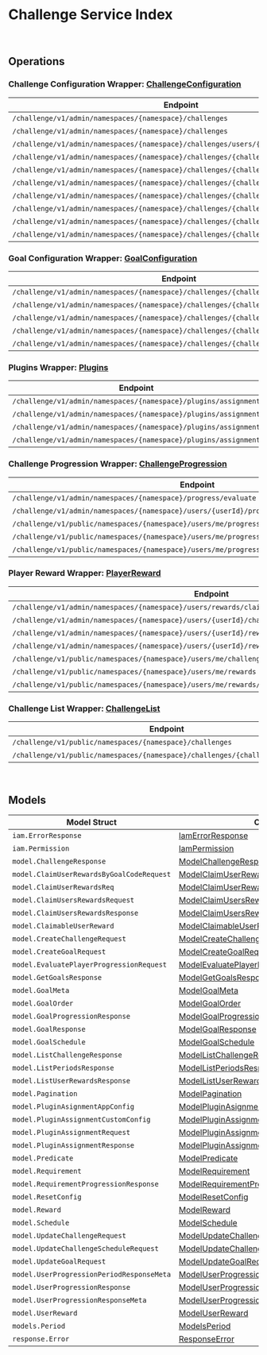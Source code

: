 [//]: # (Code generated. DO NOT EDIT.)

# Challenge Service Index

&nbsp;

## Operations

### Challenge Configuration Wrapper:  [ChallengeConfiguration](../../challenge-sdk/pkg/wrapper_challengeConfiguration.go)
| Endpoint | Method | ID | Class | Wrapper | Example |
|---|---|---|---|---|---|
| `/challenge/v1/admin/namespaces/{namespace}/challenges` | GET | AdminGetChallengesShort | [AdminGetChallengesShort](../../challenge-sdk/pkg/challengeclient/challenge_configuration/challenge_configuration_client.go) | [AdminGetChallengesShort](../../challenge-sdk/pkg/wrapper_challengeConfiguration.go) | [AdminGetChallengesShort](../../samples/cli/cmd/challenge/challengeConfiguration/adminGetChallenges.go) |
| `/challenge/v1/admin/namespaces/{namespace}/challenges` | POST | AdminCreateChallengeShort | [AdminCreateChallengeShort](../../challenge-sdk/pkg/challengeclient/challenge_configuration/challenge_configuration_client.go) | [AdminCreateChallengeShort](../../challenge-sdk/pkg/wrapper_challengeConfiguration.go) | [AdminCreateChallengeShort](../../samples/cli/cmd/challenge/challengeConfiguration/adminCreateChallenge.go) |
| `/challenge/v1/admin/namespaces/{namespace}/challenges/users/{userId}` | GET | AdminGetActiveChallengesShort | [AdminGetActiveChallengesShort](../../challenge-sdk/pkg/challengeclient/challenge_configuration/challenge_configuration_client.go) | [AdminGetActiveChallengesShort](../../challenge-sdk/pkg/wrapper_challengeConfiguration.go) | [AdminGetActiveChallengesShort](../../samples/cli/cmd/challenge/challengeConfiguration/adminGetActiveChallenges.go) |
| `/challenge/v1/admin/namespaces/{namespace}/challenges/{challengeCode}` | GET | AdminGetChallengeShort | [AdminGetChallengeShort](../../challenge-sdk/pkg/challengeclient/challenge_configuration/challenge_configuration_client.go) | [AdminGetChallengeShort](../../challenge-sdk/pkg/wrapper_challengeConfiguration.go) | [AdminGetChallengeShort](../../samples/cli/cmd/challenge/challengeConfiguration/adminGetChallenge.go) |
| `/challenge/v1/admin/namespaces/{namespace}/challenges/{challengeCode}` | PUT | AdminUpdateChallengeShort | [AdminUpdateChallengeShort](../../challenge-sdk/pkg/challengeclient/challenge_configuration/challenge_configuration_client.go) | [AdminUpdateChallengeShort](../../challenge-sdk/pkg/wrapper_challengeConfiguration.go) | [AdminUpdateChallengeShort](../../samples/cli/cmd/challenge/challengeConfiguration/adminUpdateChallenge.go) |
| `/challenge/v1/admin/namespaces/{namespace}/challenges/{challengeCode}` | DELETE | AdminDeleteChallengeShort | [AdminDeleteChallengeShort](../../challenge-sdk/pkg/challengeclient/challenge_configuration/challenge_configuration_client.go) | [AdminDeleteChallengeShort](../../challenge-sdk/pkg/wrapper_challengeConfiguration.go) | [AdminDeleteChallengeShort](../../samples/cli/cmd/challenge/challengeConfiguration/adminDeleteChallenge.go) |
| `/challenge/v1/admin/namespaces/{namespace}/challenges/{challengeCode}/periods` | GET | AdminGetPeriodsShort | [AdminGetPeriodsShort](../../challenge-sdk/pkg/challengeclient/challenge_configuration/challenge_configuration_client.go) | [AdminGetPeriodsShort](../../challenge-sdk/pkg/wrapper_challengeConfiguration.go) | [AdminGetPeriodsShort](../../samples/cli/cmd/challenge/challengeConfiguration/adminGetPeriods.go) |
| `/challenge/v1/admin/namespaces/{namespace}/challenges/{challengeCode}/randomize` | POST | AdminRandomizeChallengeShort | [AdminRandomizeChallengeShort](../../challenge-sdk/pkg/challengeclient/challenge_configuration/challenge_configuration_client.go) | [AdminRandomizeChallengeShort](../../challenge-sdk/pkg/wrapper_challengeConfiguration.go) | [AdminRandomizeChallengeShort](../../samples/cli/cmd/challenge/challengeConfiguration/adminRandomizeChallenge.go) |
| `/challenge/v1/admin/namespaces/{namespace}/challenges/{challengeCode}/tied` | DELETE | AdminDeleteTiedChallengeShort | [AdminDeleteTiedChallengeShort](../../challenge-sdk/pkg/challengeclient/challenge_configuration/challenge_configuration_client.go) | [AdminDeleteTiedChallengeShort](../../challenge-sdk/pkg/wrapper_challengeConfiguration.go) | [AdminDeleteTiedChallengeShort](../../samples/cli/cmd/challenge/challengeConfiguration/adminDeleteTiedChallenge.go) |
| `/challenge/v1/admin/namespaces/{namespace}/challenges/{challengeCode}/tied/schedule` | PUT | AdminUpdateTiedChallengeScheduleShort | [AdminUpdateTiedChallengeScheduleShort](../../challenge-sdk/pkg/challengeclient/challenge_configuration/challenge_configuration_client.go) | [AdminUpdateTiedChallengeScheduleShort](../../challenge-sdk/pkg/wrapper_challengeConfiguration.go) | [AdminUpdateTiedChallengeScheduleShort](../../samples/cli/cmd/challenge/challengeConfiguration/adminUpdateTiedChallengeSchedule.go) |

### Goal Configuration Wrapper:  [GoalConfiguration](../../challenge-sdk/pkg/wrapper_goalConfiguration.go)
| Endpoint | Method | ID | Class | Wrapper | Example |
|---|---|---|---|---|---|
| `/challenge/v1/admin/namespaces/{namespace}/challenges/{challengeCode}/goals` | GET | AdminGetGoalsShort | [AdminGetGoalsShort](../../challenge-sdk/pkg/challengeclient/goal_configuration/goal_configuration_client.go) | [AdminGetGoalsShort](../../challenge-sdk/pkg/wrapper_goalConfiguration.go) | [AdminGetGoalsShort](../../samples/cli/cmd/challenge/goalConfiguration/adminGetGoals.go) |
| `/challenge/v1/admin/namespaces/{namespace}/challenges/{challengeCode}/goals` | POST | AdminCreateGoalShort | [AdminCreateGoalShort](../../challenge-sdk/pkg/challengeclient/goal_configuration/goal_configuration_client.go) | [AdminCreateGoalShort](../../challenge-sdk/pkg/wrapper_goalConfiguration.go) | [AdminCreateGoalShort](../../samples/cli/cmd/challenge/goalConfiguration/adminCreateGoal.go) |
| `/challenge/v1/admin/namespaces/{namespace}/challenges/{challengeCode}/goals/{code}` | GET | AdminGetGoalShort | [AdminGetGoalShort](../../challenge-sdk/pkg/challengeclient/goal_configuration/goal_configuration_client.go) | [AdminGetGoalShort](../../challenge-sdk/pkg/wrapper_goalConfiguration.go) | [AdminGetGoalShort](../../samples/cli/cmd/challenge/goalConfiguration/adminGetGoal.go) |
| `/challenge/v1/admin/namespaces/{namespace}/challenges/{challengeCode}/goals/{code}` | PUT | AdminUpdateGoalsShort | [AdminUpdateGoalsShort](../../challenge-sdk/pkg/challengeclient/goal_configuration/goal_configuration_client.go) | [AdminUpdateGoalsShort](../../challenge-sdk/pkg/wrapper_goalConfiguration.go) | [AdminUpdateGoalsShort](../../samples/cli/cmd/challenge/goalConfiguration/adminUpdateGoals.go) |
| `/challenge/v1/admin/namespaces/{namespace}/challenges/{challengeCode}/goals/{code}` | DELETE | AdminDeleteGoalShort | [AdminDeleteGoalShort](../../challenge-sdk/pkg/challengeclient/goal_configuration/goal_configuration_client.go) | [AdminDeleteGoalShort](../../challenge-sdk/pkg/wrapper_goalConfiguration.go) | [AdminDeleteGoalShort](../../samples/cli/cmd/challenge/goalConfiguration/adminDeleteGoal.go) |

### Plugins Wrapper:  [Plugins](../../challenge-sdk/pkg/wrapper_plugins.go)
| Endpoint | Method | ID | Class | Wrapper | Example |
|---|---|---|---|---|---|
| `/challenge/v1/admin/namespaces/{namespace}/plugins/assignment` | GET | AdminGetAssignmentPluginShort | [AdminGetAssignmentPluginShort](../../challenge-sdk/pkg/challengeclient/plugins/plugins_client.go) | [AdminGetAssignmentPluginShort](../../challenge-sdk/pkg/wrapper_plugins.go) | [AdminGetAssignmentPluginShort](../../samples/cli/cmd/challenge/plugins/adminGetAssignmentPlugin.go) |
| `/challenge/v1/admin/namespaces/{namespace}/plugins/assignment` | PUT | AdminUpdateAssignmentPluginShort | [AdminUpdateAssignmentPluginShort](../../challenge-sdk/pkg/challengeclient/plugins/plugins_client.go) | [AdminUpdateAssignmentPluginShort](../../challenge-sdk/pkg/wrapper_plugins.go) | [AdminUpdateAssignmentPluginShort](../../samples/cli/cmd/challenge/plugins/adminUpdateAssignmentPlugin.go) |
| `/challenge/v1/admin/namespaces/{namespace}/plugins/assignment` | POST | AdminCreateAssignmentPluginShort | [AdminCreateAssignmentPluginShort](../../challenge-sdk/pkg/challengeclient/plugins/plugins_client.go) | [AdminCreateAssignmentPluginShort](../../challenge-sdk/pkg/wrapper_plugins.go) | [AdminCreateAssignmentPluginShort](../../samples/cli/cmd/challenge/plugins/adminCreateAssignmentPlugin.go) |
| `/challenge/v1/admin/namespaces/{namespace}/plugins/assignment` | DELETE | AdminDeleteAssignmentPluginShort | [AdminDeleteAssignmentPluginShort](../../challenge-sdk/pkg/challengeclient/plugins/plugins_client.go) | [AdminDeleteAssignmentPluginShort](../../challenge-sdk/pkg/wrapper_plugins.go) | [AdminDeleteAssignmentPluginShort](../../samples/cli/cmd/challenge/plugins/adminDeleteAssignmentPlugin.go) |

### Challenge Progression Wrapper:  [ChallengeProgression](../../challenge-sdk/pkg/wrapper_challengeProgression.go)
| Endpoint | Method | ID | Class | Wrapper | Example |
|---|---|---|---|---|---|
| `/challenge/v1/admin/namespaces/{namespace}/progress/evaluate` | POST | AdminEvaluateProgressShort | [AdminEvaluateProgressShort](../../challenge-sdk/pkg/challengeclient/challenge_progression/challenge_progression_client.go) | [AdminEvaluateProgressShort](../../challenge-sdk/pkg/wrapper_challengeProgression.go) | [AdminEvaluateProgressShort](../../samples/cli/cmd/challenge/challengeProgression/adminEvaluateProgress.go) |
| `/challenge/v1/admin/namespaces/{namespace}/users/{userId}/progress/{challengeCode}` | GET | AdminGetUserProgressionShort | [AdminGetUserProgressionShort](../../challenge-sdk/pkg/challengeclient/challenge_progression/challenge_progression_client.go) | [AdminGetUserProgressionShort](../../challenge-sdk/pkg/wrapper_challengeProgression.go) | [AdminGetUserProgressionShort](../../samples/cli/cmd/challenge/challengeProgression/adminGetUserProgression.go) |
| `/challenge/v1/public/namespaces/{namespace}/users/me/progress/evaluate` | POST | EvaluateMyProgressShort | [EvaluateMyProgressShort](../../challenge-sdk/pkg/challengeclient/challenge_progression/challenge_progression_client.go) | [EvaluateMyProgressShort](../../challenge-sdk/pkg/wrapper_challengeProgression.go) | [EvaluateMyProgressShort](../../samples/cli/cmd/challenge/challengeProgression/evaluateMyProgress.go) |
| `/challenge/v1/public/namespaces/{namespace}/users/me/progress/{challengeCode}` | GET | PublicGetUserProgressionShort | [PublicGetUserProgressionShort](../../challenge-sdk/pkg/challengeclient/challenge_progression/challenge_progression_client.go) | [PublicGetUserProgressionShort](../../challenge-sdk/pkg/wrapper_challengeProgression.go) | [PublicGetUserProgressionShort](../../samples/cli/cmd/challenge/challengeProgression/publicGetUserProgression.go) |
| `/challenge/v1/public/namespaces/{namespace}/users/me/progress/{challengeCode}/index/{index}` | GET | PublicGetPastUserProgressionShort | [PublicGetPastUserProgressionShort](../../challenge-sdk/pkg/challengeclient/challenge_progression/challenge_progression_client.go) | [PublicGetPastUserProgressionShort](../../challenge-sdk/pkg/wrapper_challengeProgression.go) | [PublicGetPastUserProgressionShort](../../samples/cli/cmd/challenge/challengeProgression/publicGetPastUserProgression.go) |

### Player Reward Wrapper:  [PlayerReward](../../challenge-sdk/pkg/wrapper_playerReward.go)
| Endpoint | Method | ID | Class | Wrapper | Example |
|---|---|---|---|---|---|
| `/challenge/v1/admin/namespaces/{namespace}/users/rewards/claim` | POST | AdminClaimUsersRewardsShort | [AdminClaimUsersRewardsShort](../../challenge-sdk/pkg/challengeclient/player_reward/player_reward_client.go) | [AdminClaimUsersRewardsShort](../../challenge-sdk/pkg/wrapper_playerReward.go) | [AdminClaimUsersRewardsShort](../../samples/cli/cmd/challenge/playerReward/adminClaimUsersRewards.go) |
| `/challenge/v1/admin/namespaces/{namespace}/users/{userId}/challenges/{challengeCode}/rewards/claim` | POST | AdminClaimUserRewardsByGoalCodeShort | [AdminClaimUserRewardsByGoalCodeShort](../../challenge-sdk/pkg/challengeclient/player_reward/player_reward_client.go) | [AdminClaimUserRewardsByGoalCodeShort](../../challenge-sdk/pkg/wrapper_playerReward.go) | [AdminClaimUserRewardsByGoalCodeShort](../../samples/cli/cmd/challenge/playerReward/adminClaimUserRewardsByGoalCode.go) |
| `/challenge/v1/admin/namespaces/{namespace}/users/{userId}/rewards` | GET | AdminGetUserRewardsShort | [AdminGetUserRewardsShort](../../challenge-sdk/pkg/challengeclient/player_reward/player_reward_client.go) | [AdminGetUserRewardsShort](../../challenge-sdk/pkg/wrapper_playerReward.go) | [AdminGetUserRewardsShort](../../samples/cli/cmd/challenge/playerReward/adminGetUserRewards.go) |
| `/challenge/v1/admin/namespaces/{namespace}/users/{userId}/rewards/claim` | POST | AdminClaimUserRewardsShort | [AdminClaimUserRewardsShort](../../challenge-sdk/pkg/challengeclient/player_reward/player_reward_client.go) | [AdminClaimUserRewardsShort](../../challenge-sdk/pkg/wrapper_playerReward.go) | [AdminClaimUserRewardsShort](../../samples/cli/cmd/challenge/playerReward/adminClaimUserRewards.go) |
| `/challenge/v1/public/namespaces/{namespace}/users/me/challenges/{challengeCode}/rewards/claim` | POST | PublicClaimUserRewardsByGoalCodeShort | [PublicClaimUserRewardsByGoalCodeShort](../../challenge-sdk/pkg/challengeclient/player_reward/player_reward_client.go) | [PublicClaimUserRewardsByGoalCodeShort](../../challenge-sdk/pkg/wrapper_playerReward.go) | [PublicClaimUserRewardsByGoalCodeShort](../../samples/cli/cmd/challenge/playerReward/publicClaimUserRewardsByGoalCode.go) |
| `/challenge/v1/public/namespaces/{namespace}/users/me/rewards` | GET | PublicGetUserRewardsShort | [PublicGetUserRewardsShort](../../challenge-sdk/pkg/challengeclient/player_reward/player_reward_client.go) | [PublicGetUserRewardsShort](../../challenge-sdk/pkg/wrapper_playerReward.go) | [PublicGetUserRewardsShort](../../samples/cli/cmd/challenge/playerReward/publicGetUserRewards.go) |
| `/challenge/v1/public/namespaces/{namespace}/users/me/rewards/claim` | POST | PublicClaimUserRewardsShort | [PublicClaimUserRewardsShort](../../challenge-sdk/pkg/challengeclient/player_reward/player_reward_client.go) | [PublicClaimUserRewardsShort](../../challenge-sdk/pkg/wrapper_playerReward.go) | [PublicClaimUserRewardsShort](../../samples/cli/cmd/challenge/playerReward/publicClaimUserRewards.go) |

### Challenge List Wrapper:  [ChallengeList](../../challenge-sdk/pkg/wrapper_challengeList.go)
| Endpoint | Method | ID | Class | Wrapper | Example |
|---|---|---|---|---|---|
| `/challenge/v1/public/namespaces/{namespace}/challenges` | GET | GetChallengesShort | [GetChallengesShort](../../challenge-sdk/pkg/challengeclient/challenge_list/challenge_list_client.go) | [GetChallengesShort](../../challenge-sdk/pkg/wrapper_challengeList.go) | [GetChallengesShort](../../samples/cli/cmd/challenge/challengeList/getChallenges.go) |
| `/challenge/v1/public/namespaces/{namespace}/challenges/{challengeCode}/goals` | GET | PublicGetScheduledGoalsShort | [PublicGetScheduledGoalsShort](../../challenge-sdk/pkg/challengeclient/challenge_list/challenge_list_client.go) | [PublicGetScheduledGoalsShort](../../challenge-sdk/pkg/wrapper_challengeList.go) | [PublicGetScheduledGoalsShort](../../samples/cli/cmd/challenge/challengeList/publicGetScheduledGoals.go) |


&nbsp;  

## Models

| Model Struct | Class |
|---|---|
| `iam.ErrorResponse` | [IamErrorResponse ](../../challenge-sdk/pkg/challengeclientmodels/iam_error_response.go) |
| `iam.Permission` | [IamPermission ](../../challenge-sdk/pkg/challengeclientmodels/iam_permission.go) |
| `model.ChallengeResponse` | [ModelChallengeResponse ](../../challenge-sdk/pkg/challengeclientmodels/model_challenge_response.go) |
| `model.ClaimUserRewardsByGoalCodeRequest` | [ModelClaimUserRewardsByGoalCodeRequest ](../../challenge-sdk/pkg/challengeclientmodels/model_claim_user_rewards_by_goal_code_request.go) |
| `model.ClaimUserRewardsReq` | [ModelClaimUserRewardsReq ](../../challenge-sdk/pkg/challengeclientmodels/model_claim_user_rewards_req.go) |
| `model.ClaimUsersRewardsRequest` | [ModelClaimUsersRewardsRequest ](../../challenge-sdk/pkg/challengeclientmodels/model_claim_users_rewards_request.go) |
| `model.ClaimUsersRewardsResponse` | [ModelClaimUsersRewardsResponse ](../../challenge-sdk/pkg/challengeclientmodels/model_claim_users_rewards_response.go) |
| `model.ClaimableUserReward` | [ModelClaimableUserReward ](../../challenge-sdk/pkg/challengeclientmodels/model_claimable_user_reward.go) |
| `model.CreateChallengeRequest` | [ModelCreateChallengeRequest ](../../challenge-sdk/pkg/challengeclientmodels/model_create_challenge_request.go) |
| `model.CreateGoalRequest` | [ModelCreateGoalRequest ](../../challenge-sdk/pkg/challengeclientmodels/model_create_goal_request.go) |
| `model.EvaluatePlayerProgressionRequest` | [ModelEvaluatePlayerProgressionRequest ](../../challenge-sdk/pkg/challengeclientmodels/model_evaluate_player_progression_request.go) |
| `model.GetGoalsResponse` | [ModelGetGoalsResponse ](../../challenge-sdk/pkg/challengeclientmodels/model_get_goals_response.go) |
| `model.GoalMeta` | [ModelGoalMeta ](../../challenge-sdk/pkg/challengeclientmodels/model_goal_meta.go) |
| `model.GoalOrder` | [ModelGoalOrder ](../../challenge-sdk/pkg/challengeclientmodels/model_goal_order.go) |
| `model.GoalProgressionResponse` | [ModelGoalProgressionResponse ](../../challenge-sdk/pkg/challengeclientmodels/model_goal_progression_response.go) |
| `model.GoalResponse` | [ModelGoalResponse ](../../challenge-sdk/pkg/challengeclientmodels/model_goal_response.go) |
| `model.GoalSchedule` | [ModelGoalSchedule ](../../challenge-sdk/pkg/challengeclientmodels/model_goal_schedule.go) |
| `model.ListChallengeResponse` | [ModelListChallengeResponse ](../../challenge-sdk/pkg/challengeclientmodels/model_list_challenge_response.go) |
| `model.ListPeriodsResponse` | [ModelListPeriodsResponse ](../../challenge-sdk/pkg/challengeclientmodels/model_list_periods_response.go) |
| `model.ListUserRewardsResponse` | [ModelListUserRewardsResponse ](../../challenge-sdk/pkg/challengeclientmodels/model_list_user_rewards_response.go) |
| `model.Pagination` | [ModelPagination ](../../challenge-sdk/pkg/challengeclientmodels/model_pagination.go) |
| `model.PluginAsignmentAppConfig` | [ModelPluginAsignmentAppConfig ](../../challenge-sdk/pkg/challengeclientmodels/model_plugin_asignment_app_config.go) |
| `model.PluginAssignmentCustomConfig` | [ModelPluginAssignmentCustomConfig ](../../challenge-sdk/pkg/challengeclientmodels/model_plugin_assignment_custom_config.go) |
| `model.PluginAssignmentRequest` | [ModelPluginAssignmentRequest ](../../challenge-sdk/pkg/challengeclientmodels/model_plugin_assignment_request.go) |
| `model.PluginAssignmentResponse` | [ModelPluginAssignmentResponse ](../../challenge-sdk/pkg/challengeclientmodels/model_plugin_assignment_response.go) |
| `model.Predicate` | [ModelPredicate ](../../challenge-sdk/pkg/challengeclientmodels/model_predicate.go) |
| `model.Requirement` | [ModelRequirement ](../../challenge-sdk/pkg/challengeclientmodels/model_requirement.go) |
| `model.RequirementProgressionResponse` | [ModelRequirementProgressionResponse ](../../challenge-sdk/pkg/challengeclientmodels/model_requirement_progression_response.go) |
| `model.ResetConfig` | [ModelResetConfig ](../../challenge-sdk/pkg/challengeclientmodels/model_reset_config.go) |
| `model.Reward` | [ModelReward ](../../challenge-sdk/pkg/challengeclientmodels/model_reward.go) |
| `model.Schedule` | [ModelSchedule ](../../challenge-sdk/pkg/challengeclientmodels/model_schedule.go) |
| `model.UpdateChallengeRequest` | [ModelUpdateChallengeRequest ](../../challenge-sdk/pkg/challengeclientmodels/model_update_challenge_request.go) |
| `model.UpdateChallengeScheduleRequest` | [ModelUpdateChallengeScheduleRequest ](../../challenge-sdk/pkg/challengeclientmodels/model_update_challenge_schedule_request.go) |
| `model.UpdateGoalRequest` | [ModelUpdateGoalRequest ](../../challenge-sdk/pkg/challengeclientmodels/model_update_goal_request.go) |
| `model.UserProgressionPeriodResponseMeta` | [ModelUserProgressionPeriodResponseMeta ](../../challenge-sdk/pkg/challengeclientmodels/model_user_progression_period_response_meta.go) |
| `model.UserProgressionResponse` | [ModelUserProgressionResponse ](../../challenge-sdk/pkg/challengeclientmodels/model_user_progression_response.go) |
| `model.UserProgressionResponseMeta` | [ModelUserProgressionResponseMeta ](../../challenge-sdk/pkg/challengeclientmodels/model_user_progression_response_meta.go) |
| `model.UserReward` | [ModelUserReward ](../../challenge-sdk/pkg/challengeclientmodels/model_user_reward.go) |
| `models.Period` | [ModelsPeriod ](../../challenge-sdk/pkg/challengeclientmodels/models_period.go) |
| `response.Error` | [ResponseError ](../../challenge-sdk/pkg/challengeclientmodels/response_error.go) |

